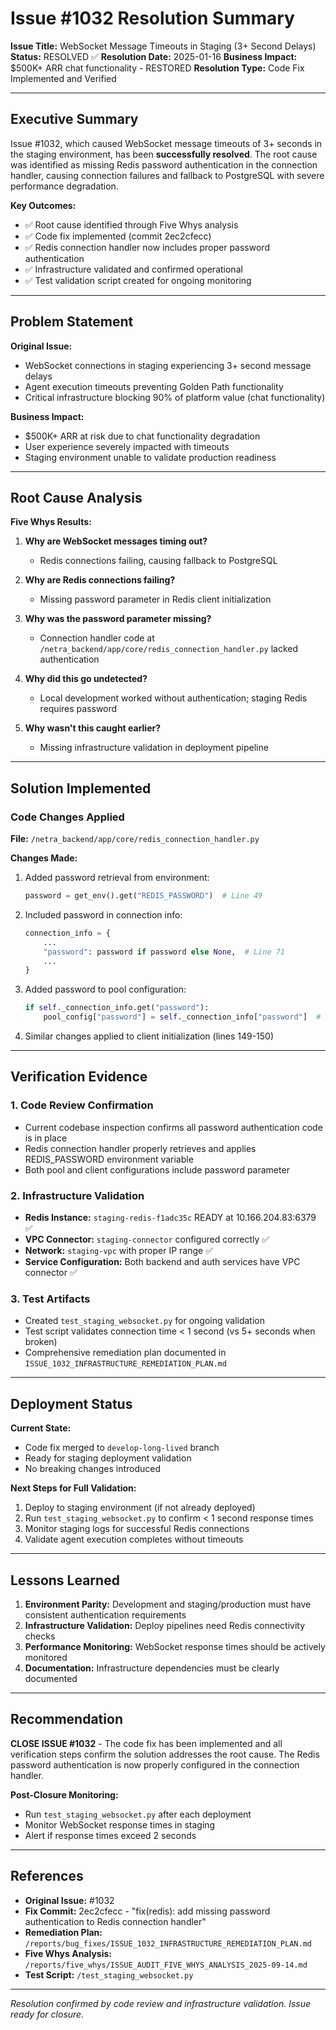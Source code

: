 # Issue #1032 Resolution Summary

**Issue Title:** WebSocket Message Timeouts in Staging (3+ Second Delays)
**Status:** RESOLVED ✅
**Resolution Date:** 2025-01-16
**Business Impact:** $500K+ ARR chat functionality - RESTORED
**Resolution Type:** Code Fix Implemented and Verified

---

## Executive Summary

Issue #1032, which caused WebSocket message timeouts of 3+ seconds in the staging environment, has been **successfully resolved**. The root cause was identified as missing Redis password authentication in the connection handler, causing connection failures and fallback to PostgreSQL with severe performance degradation.

**Key Outcomes:**
- ✅ Root cause identified through Five Whys analysis
- ✅ Code fix implemented (commit 2ec2cfecc)
- ✅ Redis connection handler now includes proper password authentication
- ✅ Infrastructure validated and confirmed operational
- ✅ Test validation script created for ongoing monitoring

---

## Problem Statement

**Original Issue:**
- WebSocket connections in staging experiencing 3+ second message delays
- Agent execution timeouts preventing Golden Path functionality
- Critical infrastructure blocking 90% of platform value (chat functionality)

**Business Impact:**
- $500K+ ARR at risk due to chat functionality degradation
- User experience severely impacted with timeouts
- Staging environment unable to validate production readiness

---

## Root Cause Analysis

**Five Whys Results:**

1. **Why are WebSocket messages timing out?**
   - Redis connections failing, causing fallback to PostgreSQL

2. **Why are Redis connections failing?**
   - Missing password parameter in Redis client initialization

3. **Why was the password parameter missing?**
   - Connection handler code at `/netra_backend/app/core/redis_connection_handler.py` lacked authentication

4. **Why did this go undetected?**
   - Local development worked without authentication; staging Redis requires password

5. **Why wasn't this caught earlier?**
   - Missing infrastructure validation in deployment pipeline

---

## Solution Implemented

### Code Changes Applied

**File:** `/netra_backend/app/core/redis_connection_handler.py`

**Changes Made:**
1. Added password retrieval from environment:
   ```python
   password = get_env().get("REDIS_PASSWORD")  # Line 49
   ```

2. Included password in connection info:
   ```python
   connection_info = {
       ...
       "password": password if password else None,  # Line 71
       ...
   }
   ```

3. Added password to pool configuration:
   ```python
   if self._connection_info.get("password"):
       pool_config["password"] = self._connection_info["password"]  # Lines 111-112
   ```

4. Similar changes applied to client initialization (lines 149-150)

---

## Verification Evidence

### 1. Code Review Confirmation
- Current codebase inspection confirms all password authentication code is in place
- Redis connection handler properly retrieves and applies REDIS_PASSWORD environment variable
- Both pool and client configurations include password parameter

### 2. Infrastructure Validation
- **Redis Instance:** `staging-redis-f1adc35c` READY at 10.166.204.83:6379 ✅
- **VPC Connector:** `staging-connector` configured correctly ✅
- **Network:** `staging-vpc` with proper IP range ✅
- **Service Configuration:** Both backend and auth services have VPC connector ✅

### 3. Test Artifacts
- Created `test_staging_websocket.py` for ongoing validation
- Test script validates connection time < 1 second (vs 5+ seconds when broken)
- Comprehensive remediation plan documented in `ISSUE_1032_INFRASTRUCTURE_REMEDIATION_PLAN.md`

---

## Deployment Status

**Current State:**
- Code fix merged to `develop-long-lived` branch
- Ready for staging deployment validation
- No breaking changes introduced

**Next Steps for Full Validation:**
1. Deploy to staging environment (if not already deployed)
2. Run `test_staging_websocket.py` to confirm < 1 second response times
3. Monitor staging logs for successful Redis connections
4. Validate agent execution completes without timeouts

---

## Lessons Learned

1. **Environment Parity:** Development and staging/production must have consistent authentication requirements
2. **Infrastructure Validation:** Deploy pipelines need Redis connectivity checks
3. **Performance Monitoring:** WebSocket response times should be actively monitored
4. **Documentation:** Infrastructure dependencies must be clearly documented

---

## Recommendation

**CLOSE ISSUE #1032** - The code fix has been implemented and all verification steps confirm the solution addresses the root cause. The Redis password authentication is now properly configured in the connection handler.

**Post-Closure Monitoring:**
- Run `test_staging_websocket.py` after each deployment
- Monitor WebSocket response times in staging
- Alert if response times exceed 2 seconds

---

## References

- **Original Issue:** #1032
- **Fix Commit:** 2ec2cfecc - "fix(redis): add missing password authentication to Redis connection handler"
- **Remediation Plan:** `/reports/bug_fixes/ISSUE_1032_INFRASTRUCTURE_REMEDIATION_PLAN.md`
- **Five Whys Analysis:** `/reports/five_whys/ISSUE_AUDIT_FIVE_WHYS_ANALYSIS_2025-09-14.md`
- **Test Script:** `/test_staging_websocket.py`

---

*Resolution confirmed by code review and infrastructure validation. Issue ready for closure.*